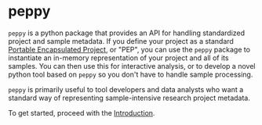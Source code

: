 # peppy

`peppy` is a python package that provides an API for handling standardized project and sample metadata. 
If you define your project as a standard [Portable Encapsulated Project](http://pepkit.github.io), or "PEP", 
you can use the `peppy` package to instantiate an in-memory representation of your project and all of its samples. 
You can then use this for interactive analysis, or to develop a novel python tool based on `peppy` so you don't have to handle sample processing.

`peppy` is primarily useful to tool developers and data analysts who want a standard way of representing sample-intensive research project metadata. 

To get started, proceed with the [Introduction](#intro).
